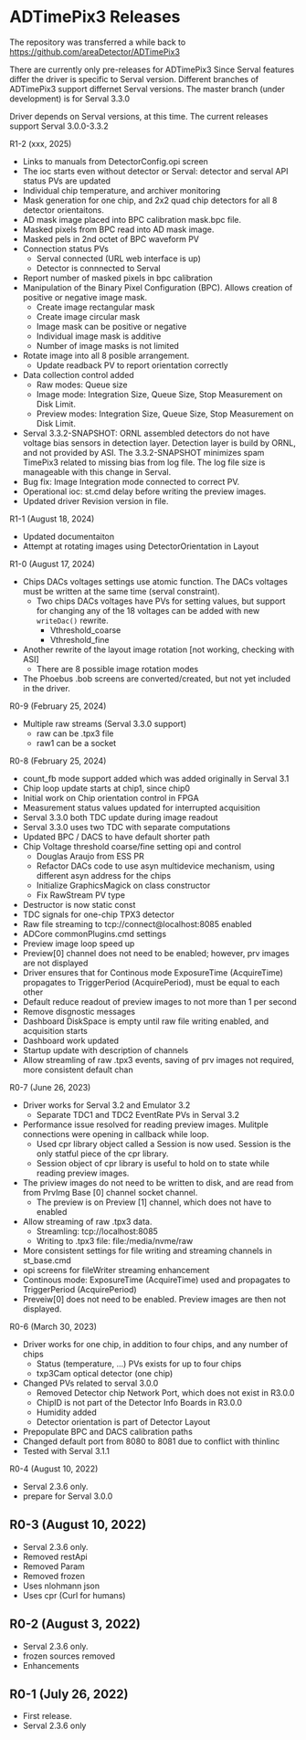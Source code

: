 ADTimePix3 Releases
==================

The repository was transferred a while back to 
https://github.com/areaDetector/ADTimePix3

There are currently only pre-releases for ADTimePix3
Since Serval features differ the driver is specific to Serval version. 
Different branches of ADTimePix3 support differnet Serval versions.
The master branch (under development) is for Serval 3.3.0


Driver depends on Serval versions, at this time. The current releases support Serval 3.0.0-3.3.2

R1-2 (xxx, 2025)
* Links to manuals from DetectorConfig.opi screen
* The ioc starts even without detector or Serval: detector and serval API status PVs are updated 
* Individual chip temperature, and archiver monitoring
* Mask generation for one chip, and 2x2 quad chip detectors for all 8 detector orientaitons.
* AD mask image placed into BPC calibration mask.bpc file.
* Masked pixels from BPC read into AD mask image.
* Masked pels in 2nd octet of BPC waveform PV
* Connection status PVs
    - Serval connected (URL web interface is up)
    - Detector is connnected to Serval
* Report number of masked pixels in bpc calibration
* Manipulation of the Binary Pixel Configuration (BPC). Allows creation of positive or negative image mask.
    - Create image rectangular mask
    - Create image circular mask
    - Image mask can be positive or negative
    - Individual image mask is additive
    - Number of image masks is not limited
* Rotate image into all 8 posible arrangement.
    - Update readback PV to report orientation correctly
* Data collection control added
    - Raw modes: Queue size
    - Image mode: Integration Size, Queue Size, Stop Measurement on Disk Limit.
    - Preview modes: Integration Size, Queue Size, Stop Measurement on Disk Limit.
* Serval 3.3.2-SNAPSHOT: ORNL assembled detectors do not have voltage bias sensors in detection layer. Detection layer is build by ORNL, and not provided by ASI. The 3.3.2-SNAPSHOT minimizes spam TimePix3 related to missing bias from log file. The log file size is manageable with this change in Serval.
* Bug fix: Image Integration mode connected to correct PV.
* Operational ioc: st.cmd delay before writing the preview images.
* Updated driver Revision version in file.

R1-1 (August 18, 2024)
* Updated documentaiton
* Attempt at rotating images using DetectorOrientation in Layout

R1-0 (August 17, 2024)
* Chips DACs voltages settings use atomic function. The DACs voltages must be written at the same time (serval constraint).
    * Two chips DACs voltages have PVs for setting values, but support for changing any of the 18 voltages can be added with new `writeDac()` rewrite.
        * Vthreshold_coarse
        * Vthreshold_fine
* Another rewrite of the layout image rotation [not working, checking with ASI]
    * There are 8 possible image rotation modes
* The Phoebus .bob screens are converted/created, but not yet included in the driver.

R0-9 (February 25, 2024)
* Multiple raw streams (Serval 3.3.0 support)
    * raw can be .tpx3 file
    * raw1 can be a socket

R0-8 (February 25, 2024)
* count_fb mode support added which was added originally in Serval 3.1
* Chip loop update starts at chip1, since chip0
* Initial work on Chip orientation control in FPGA
* Measurement status values updated for interrupted acquisition
* Serval 3.3.0 both TDC update during image readout
* Serval 3.3.0 uses two TDC with separate computations
* Updated BPC / DACS to have default shorter path
* Chip Voltage threshold coarse/fine setting opi and control
    * Douglas Araujo from ESS PR
    * Refactor DACs code to use asyn multidevice mechanism, using different asyn address for the chips
    * Initialize GraphicsMagick on class constructor
    * Fix RawStream PV type
* Destructor is now static const
* TDC signals for one-chip TPX3 detector
* Raw file streaming to tcp://connect@localhost:8085 enabled
* ADCore commonPlugins.cmd settings
* Preview image loop speed up
* Preview[0] channel does not need to be enabled; however, prv images are not displayed
* Driver ensures that for Continous mode ExposureTime (AcquireTime) propagates to TriggerPeriod (AcquirePeriod), must be equal to each other
* Default reduce readout of preview images to not more than 1 per second
* Remove disgnostic messages
* Dashboard DiskSpace is empty until raw file writing enabled, and acquisition starts
* Dashboard work updated
* Startup update with description of channels
* Allow streamling of raw .tpx3 events, saving of prv images not required, more consistent default chan

R0-7 (June 26, 2023)
* Driver works for Serval 3.2 and Emulator 3.2
    * Separate TDC1 and TDC2 EventRate PVs in Serval 3.2
* Performance issue resolved for reading preview images. Mulitple connections were opening in callback while loop.
    * Used cpr library object called a Session is now used. Session is the only statful piece of the cpr library.
    * Session object of cpr library is useful to hold on to state while reading preview images.
* The priview images do not need to be written to disk, and are read from from PrvImg Base [0] channel socket channel. 
    * The preview is on Preview [1] channel, which does not have to enabled
* Allow streaming of raw .tpx3 data. 
    * Streamling: tcp://localhost:8085
    * Writing to .tpx3 file: file:/media/nvme/raw
* More consistent settings for file writing and streaming channels in st_base.cmd
* opi screens for fileWriter streaming enhancement
* Continous mode: ExposureTime (AcquireTime) used and propagates to TriggerPeriod (AcquirePeriod)
* Preveiw[0] does not need to be enabled. Preview images are then not displayed.

R0-6 (March 30, 2023)
* Driver works for one chip, in addition to four chips, and any number of chips
    * Status (temperature, ...) PVs exists for up to four chips
    * txp3Cam optical detector (one chip)
* Changed PVs related to serval 3.0.0
    * Removed Detector chip Network Port, which does not exist in R3.0.0
    * ChipID is not part of the Detector Info Boards in R3.0.0
    * Humidity added
    * Detector orientation is part of Detector Layout
* Prepopulate BPC and DACS calibration paths
* Changed default port from 8080 to 8081 due to conflict with thinlinc
* Tested with Serval 3.1.1

R0-4 (August 10, 2022)
* Serval 2.3.6 only.
* prepare for Serval 3.0.0

R0-3 (August 10, 2022)
----
* Serval 2.3.6 only.
* Removed restApi
* Removed Param
* Removed frozen
* Uses nlohmann json
* Uses cpr (Curl for humans)

R0-2 (August 3, 2022)
----
* Serval 2.3.6 only.
* frozen sources removed
* Enhancements

R0-1 (July 26, 2022)
--------
* First release.
* Serval 2.3.6 only
